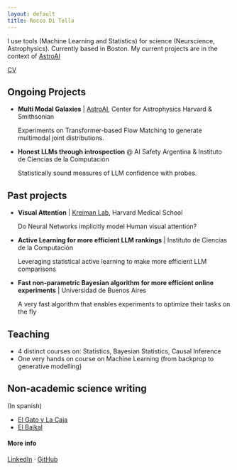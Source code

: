 ```yaml
---
layout: default
title: Rocco Di Tella
---
```

I use tools (Machine Learning and Statistics) for science (Neurscience, Astrophysics).
Currently based in Boston. My current projects are in the context of [AstroAI](https://astroai.cfa.harvard.edu/)

[CV](https://roccoditella.github.io/cv.pdf)

## Ongoing Projects

- **Multi Modal Galaxies** \| [AstroAI](https://astroai.cfa.harvard.edu/), Center for Astrophysics Harvard & Smithsonian

  Experiments on Transformer-based Flow Matching to generate multimodal joint distributions.
- **Honest LLMs through introspection** @ AI Safety Argentina & Instituto de Ciencias de la Computación

  Statistically sound measures of LLM confidence with probes.

## Past projects
- **Visual Attention** \| [Kreiman Lab](https://klab.tch.harvard.edu/), Harvard Medical School

  Do Neural Networks implicitly model Human visual attention?
- **Active Learning for more efficient LLM rankings** \| Instituto de Ciencias de la Computación

  Leveraging statistical active learning to make more efficient LLM comparisons
- **Fast non-parametric Bayesian algorithm for more efficient online experiments** \| Universidad de Buenos Aires

  A very fast algorithm that enables experiments to optimize their tasks on the fly

## Teaching
- 4 distinct courses on: Statistics, Bayesian Statistics, Causal Inference
- One very hands on course on Machine Learning (from backprop to generative modelling)

## Non-academic science writing
(In spanish)
- [El Gato y La Caja](https://elgatoylacaja.com/author/roccoelgatoylacaja-com)
- [El Baikal](https://www.elbaikal.com/author/rocco-di-tella/)

#### More info

[LinkedIn](https://www.linkedin.com/in/rocco-di-tella-a10a03127/) · [GitHub](https://github.com/RoccoDiTella)
